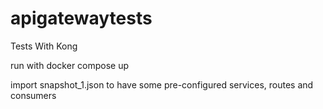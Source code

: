 # apigatewaytests
Tests With Kong

run with docker compose up

import snapshot_1.json to have some pre-configured services, routes and consumers
